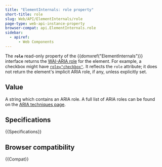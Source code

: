 ```yaml
---
title: "ElementInternals: role property"
short-title: role
slug: Web/API/ElementInternals/role
page-type: web-api-instance-property
browser-compat: api.ElementInternals.role
sidebar:
  - apiref:
      - Web Components
---
```


The **`role`** read-only property of the {{domxref("ElementInternals")}} interface returns the [WAI-ARIA role](/en-US/docs/Web/Accessibility/ARIA/Reference/Roles) for the element. For example, a checkbox might have [`role="checkbox"`](/en-US/docs/Web/Accessibility/ARIA/Reference/Roles/checkbox_role). It reflects the `role` attribute; it does not return the element's implicit ARIA role, if any, unless explicitly set.

## Value

A string which contains an ARIA role. A full list of ARIA roles can be found on the [ARIA techniques page](/en-US/docs/Web/Accessibility/ARIA/Guides/Techniques).

## Specifications

{{Specifications}}

## Browser compatibility

{{Compat}}
